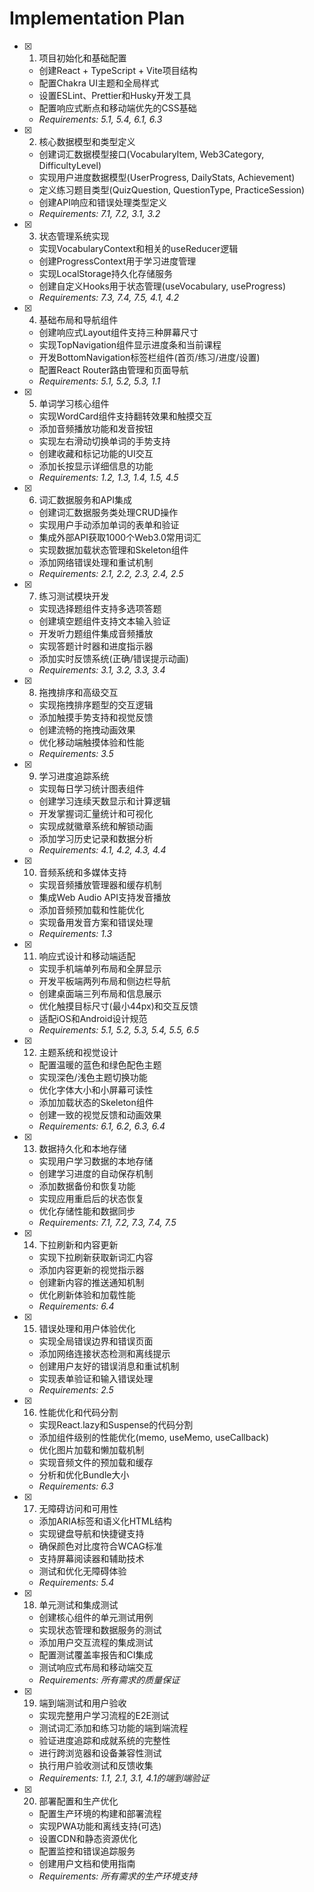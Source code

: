 # Implementation Plan

- [x] 1. 项目初始化和基础配置



  - 创建React + TypeScript + Vite项目结构
  - 配置Chakra UI主题和全局样式
  - 设置ESLint、Prettier和Husky开发工具
  - 配置响应式断点和移动端优先的CSS基础
  - _Requirements: 5.1, 5.4, 6.1, 6.3_

- [x] 2. 核心数据模型和类型定义



  - 创建词汇数据模型接口(VocabularyItem, Web3Category, DifficultyLevel)
  - 实现用户进度数据模型(UserProgress, DailyStats, Achievement)
  - 定义练习题目类型(QuizQuestion, QuestionType, PracticeSession)
  - 创建API响应和错误处理类型定义
  - _Requirements: 7.1, 7.2, 3.1, 3.2_

- [x] 3. 状态管理系统实现



  - 实现VocabularyContext和相关的useReducer逻辑
  - 创建ProgressContext用于学习进度管理
  - 实现LocalStorage持久化存储服务
  - 创建自定义Hooks用于状态管理(useVocabulary, useProgress)
  - _Requirements: 7.3, 7.4, 7.5, 4.1, 4.2_

- [x] 4. 基础布局和导航组件



  - 创建响应式Layout组件支持三种屏幕尺寸
  - 实现TopNavigation组件显示进度条和当前课程
  - 开发BottomNavigation标签栏组件(首页/练习/进度/设置)
  - 配置React Router路由管理和页面导航
  - _Requirements: 5.1, 5.2, 5.3, 1.1_

- [x] 5. 单词学习核心组件



  - 实现WordCard组件支持翻转效果和触摸交互
  - 添加音频播放功能和发音按钮
  - 实现左右滑动切换单词的手势支持
  - 创建收藏和标记功能的UI交互
  - 添加长按显示详细信息的功能
  - _Requirements: 1.2, 1.3, 1.4, 1.5, 4.5_

- [x] 6. 词汇数据服务和API集成





  - 创建词汇数据服务类处理CRUD操作
  - 实现用户手动添加单词的表单和验证
  - 集成外部API获取1000个Web3.0常用词汇
  - 实现数据加载状态管理和Skeleton组件
  - 添加网络错误处理和重试机制
  - _Requirements: 2.1, 2.2, 2.3, 2.4, 2.5_

- [x] 7. 练习测试模块开发






  - 实现选择题组件支持多选项答题
  - 创建填空题组件支持文本输入验证
  - 开发听力题组件集成音频播放
  - 实现答题计时器和进度指示器
  - 添加实时反馈系统(正确/错误提示动画)
  - _Requirements: 3.1, 3.2, 3.3, 3.4_

- [x] 8. 拖拽排序和高级交互



  - 实现拖拽排序题型的交互逻辑
  - 添加触摸手势支持和视觉反馈
  - 创建流畅的拖拽动画效果
  - 优化移动端触摸体验和性能
  - _Requirements: 3.5_

- [x] 9. 学习进度追踪系统




  - 实现每日学习统计图表组件
  - 创建学习连续天数显示和计算逻辑
  - 开发掌握词汇量统计和可视化
  - 实现成就徽章系统和解锁动画
  - 添加学习历史记录和数据分析
  - _Requirements: 4.1, 4.2, 4.3, 4.4_

- [x] 10. 音频系统和多媒体支持


  - 实现音频播放管理器和缓存机制
  - 集成Web Audio API支持发音播放
  - 添加音频预加载和性能优化
  - 实现备用发音方案和错误处理
  - _Requirements: 1.3_

- [x] 11. 响应式设计和移动端适配
  - 实现手机端单列布局和全屏显示
  - 开发平板端两列布局和侧边栏导航
  - 创建桌面端三列布局和信息展示
  - 优化触摸目标尺寸(最小44px)和交互反馈
  - 适配iOS和Android设计规范
  - _Requirements: 5.1, 5.2, 5.3, 5.4, 5.5, 6.5_

- [x] 12. 主题系统和视觉设计
  - 配置温暖的蓝色和绿色配色主题
  - 实现深色/浅色主题切换功能
  - 优化字体大小和小屏幕可读性
  - 添加加载状态的Skeleton组件
  - 创建一致的视觉反馈和动画效果
  - _Requirements: 6.1, 6.2, 6.3, 6.4_

- [x] 13. 数据持久化和本地存储



  - 实现用户学习数据的本地存储
  - 创建学习进度的自动保存机制
  - 添加数据备份和恢复功能
  - 实现应用重启后的状态恢复
  - 优化存储性能和数据同步
  - _Requirements: 7.1, 7.2, 7.3, 7.4, 7.5_

- [x] 14. 下拉刷新和内容更新









  - 实现下拉刷新获取新词汇内容
  - 添加内容更新的视觉指示器
  - 创建新内容的推送通知机制
  - 优化刷新体验和加载性能
  - _Requirements: 6.4_

- [x] 15. 错误处理和用户体验优化



  - 实现全局错误边界和错误页面
  - 添加网络连接状态检测和离线提示
  - 创建用户友好的错误消息和重试机制
  - 实现表单验证和输入错误处理
  - _Requirements: 2.5_

- [x] 16. 性能优化和代码分割



  - 实现React.lazy和Suspense的代码分割
  - 添加组件级别的性能优化(memo, useMemo, useCallback)
  - 优化图片加载和懒加载机制
  - 实现音频文件的预加载和缓存
  - 分析和优化Bundle大小
  - _Requirements: 6.3_

- [x] 17. 无障碍访问和可用性






  - 添加ARIA标签和语义化HTML结构
  - 实现键盘导航和快捷键支持
  - 确保颜色对比度符合WCAG标准
  - 支持屏幕阅读器和辅助技术
  - 测试和优化无障碍体验
  - _Requirements: 5.4_

- [x] 18. 单元测试和集成测试






  - 创建核心组件的单元测试用例
  - 实现状态管理和数据服务的测试
  - 添加用户交互流程的集成测试
  - 配置测试覆盖率报告和CI集成
  - 测试响应式布局和移动端交互
  - _Requirements: 所有需求的质量保证_

- [x] 19. 端到端测试和用户验收




  - 实现完整用户学习流程的E2E测试
  - 测试词汇添加和练习功能的端到端流程
  - 验证进度追踪和成就系统的完整性
  - 进行跨浏览器和设备兼容性测试
  - 执行用户验收测试和反馈收集
  - _Requirements: 1.1, 2.1, 3.1, 4.1的端到端验证_

- [x] 20. 部署配置和生产优化




  - 配置生产环境的构建和部署流程
  - 实现PWA功能和离线支持(可选)
  - 设置CDN和静态资源优化
  - 配置监控和错误追踪服务
  - 创建用户文档和使用指南
  - _Requirements: 所有需求的生产环境支持_